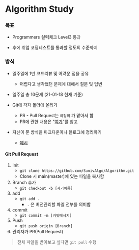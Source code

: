 # Algorithm Study


### 목표

* Programmers 실력체크 Level3 통과

* 후에 취업 코딩테스트를 통과할 정도의 수준까지



### 방식

* 일주일에 1번 코드리뷰 및 어려운 점을 공유
  * 어렵다고 생각했던 문제에 대해서 질문 및 답변
* 일주일 총 10문제 (21-01-18 현재 기준)
* Git에 각자 폴더에 올리기
  * PR - Pull Request는 `이정휘` 가 맡아서 함
  * PR에 관한 내용은 "[여기](https://blog.naver.com/sowew54/222197409969)"를 참고

* 자신이 푼 방식을 마크다운이나 블로그에 정리하기

  * [예시](https://github.com/SunivAlgo/Algorithm/tree/main/JeongHwi/Level_2/%EB%8B%A4%EB%A6%AC%EB%A5%BC%20%EC%A7%80%EB%82%98%EB%8A%94%20%ED%8A%B8%EB%9F%AD)

  

#### Git Pull Request

1. Init
   * `git clone https://github.com/SunivAlgo/Algorithm.git`
   * Clone 시 main(master)에 있는 파일을 복사함
2. Branch 추가
   * `git checkout -b [자기이름]`
3. add
   * `git add .` 
     * `.` 은 버전관리할 파일 전부를 의미함
4. commit
   * `git commit -m [커밋메시지]`
5. Push
   * `git push origin [Branch]`
6. 관리자가 PR(Pull Request)



> 전체 파일을 받아보고 싶다면 `git pull` 수행





